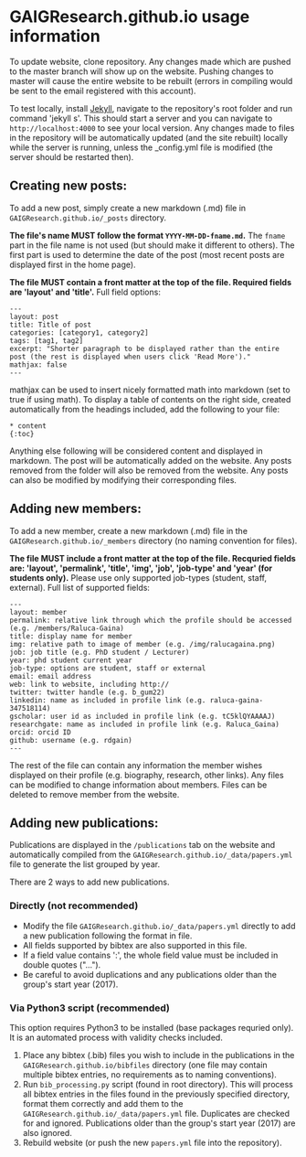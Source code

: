 # GAIGResearch.github.io usage information

To update website, clone repository. Any changes made which are pushed to the master branch will show up on the website. Pushing changes to master will cause the entire website to be rebuilt (errors in compiling would be sent to the email registered with this account).

To test locally, install [Jekyll](https://help.github.com/en/articles/setting-up-your-github-pages-site-locally-with-jekyll), navigate to the repository's root folder and run command 'jekyll s'. This should start a server and you can navigate to `http://localhost:4000` to see your local version. Any changes made to files in the repository will be automatically updated (and the site rebuilt) locally while the server is running, unless the _config.yml file is modified (the server should be restarted then).

## Creating new posts:

To add a new post, simply create a new markdown (.md) file in `GAIGResearch.github.io/_posts` directory. 

**The file's name MUST follow the format `YYYY-MM-DD-fname.md`.** The `fname` part in the file name is not used (but should make it different to others). The first part is used to determine the date of the post (most recent posts are displayed first in the home page).

**The file MUST contain a front matter at the top of the file. Required fields are 'layout' and 'title'.** Full field options:

```
---
layout: post
title: Title of post
categories: [category1, category2]
tags: [tag1, tag2]
excerpt: "Shorter paragraph to be displayed rather than the entire post (the rest is displayed when users click 'Read More')."
mathjax: false
---
```

mathjax can be used to insert nicely formatted math into markdown (set to true if using math). To display a table of contents on the right side, created automatically from the headings included, add the following to your file:

```
* content
{:toc}
```

Anything else following will be considered content and displayed in markdown. The post will be automatically added on the website. Any posts removed from the folder will also be removed from the website. Any posts can also be modified by modifying their corresponding files.

## Adding new members:

To add a new member, create a new markdown (.md) file in the `GAIGResearch.github.io/_members` directory (no naming convention for files).

**The file MUST include a front matter at the top of the file. Recquried fields are: 'layout', 'permalink', 'title', 'img', 'job', 'job-type' and 'year' (for students only).** Please use only supported job-types (student, staff, external). Full list of supported fields:

```
---
layout: member
permalink: relative link through which the profile should be accessed (e.g. /members/Raluca-Gaina)
title: display name for member
img: relative path to image of member (e.g. /img/ralucagaina.png)
job: job title (e.g. PhD student / Lecturer)
year: phd student current year
job-type: options are student, staff or external
email: email address
web: link to website, including http://
twitter: twitter handle (e.g. b_gum22)
linkedin: name as included in profile link (e.g. raluca-gaina-347518114)
gscholar: user id as included in profile link (e.g. tC5klQYAAAAJ)
researchgate: name as included in profile link (e.g. Raluca_Gaina)
orcid: orcid ID
github: username (e.g. rdgain)
---
```

The rest of the file can contain any information the member wishes displayed on their profile (e.g. biography, research, other links). Any files can be modified to change information about members. Files can be deleted to remove member from the website.

## Adding new publications:

Publications are displayed in the `/publications` tab on the website and automatically compiled from the `GAIGResearch.github.io/_data/papers.yml` file to generate the list grouped by year.

There are 2 ways to add new publications. 

### Directly (not recommended)

* Modify the file `GAIGResearch.github.io/_data/papers.yml` directly to add a new publication following the format in file. 
* All fields supported by bibtex are also supported in this file. 
* If a field value contains ':', the whole field value must be included in double quotes ("...").
* Be careful to avoid duplications and any publications older than the group's start year (2017).

### Via Python3 script (recommended)

This option requires Python3 to be installed (base packages requried only). It is an automated process with validity checks included.

1. Place any bibtex (.bib) files you wish to include in the publications in the `GAIGResearch.github.io/bibfiles` directory (one file may contain multiple bibtex entries, no requirements as to naming conventions).
2. Run `bib_processing.py` script (found in root directory). This will process all bibtex entries in the files found in the previously specified directory, format them correctly and add them to the `GAIGResearch.github.io/_data/papers.yml` file. Duplicates are checked for and ignored. Publications older than the group's start year (2017) are also ignored.
3. Rebuild website (or push the new `papers.yml` file into the repository).
